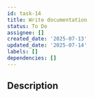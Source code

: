 ```yaml
---
id: task-14
title: Write documentation
status: To Do
assignee: []
created_date: '2025-07-13'
updated_date: '2025-07-14'
labels: []
dependencies: []
---
```


## Description
